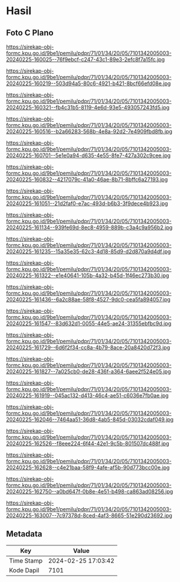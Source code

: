 # Hasil

## Foto C Plano

https://sirekap-obj-formc.kpu.go.id/9be1/pemilu/pdpr/71/01/34/20/05/7101342005003-20240225-160025--76f9ebcf-c247-43c1-89e3-2efc8f7a15fc.jpg

https://sirekap-obj-formc.kpu.go.id/9be1/pemilu/pdpr/71/01/34/20/05/7101342005003-20240225-160219--503d94a5-80c6-4921-b421-8bcf66efd08e.jpg

https://sirekap-obj-formc.kpu.go.id/9be1/pemilu/pdpr/71/01/34/20/05/7101342005003-20240225-160321--fb4c31b5-8119-4e6d-93e5-493057243fd5.jpg

https://sirekap-obj-formc.kpu.go.id/9be1/pemilu/pdpr/71/01/34/20/05/7101342005003-20240225-160516--b2a66283-568b-4e8a-92d2-7e4909fbd8fb.jpg

https://sirekap-obj-formc.kpu.go.id/9be1/pemilu/pdpr/71/01/34/20/05/7101342005003-20240225-160701--5e1e0a94-d635-4e55-8fe7-427a302c9cee.jpg

https://sirekap-obj-formc.kpu.go.id/9be1/pemilu/pdpr/71/01/34/20/05/7101342005003-20240225-160832--4217079c-41a0-46ae-8b71-8bffc6a27193.jpg

https://sirekap-obj-formc.kpu.go.id/9be1/pemilu/pdpr/71/01/34/20/05/7101342005003-20240225-161051--21d2faf0-e7ac-493d-b6b3-3f9dece4b923.jpg

https://sirekap-obj-formc.kpu.go.id/9be1/pemilu/pdpr/71/01/34/20/05/7101342005003-20240225-161134--939fe69d-8ec8-4959-889b-c3a4c9a956b2.jpg

https://sirekap-obj-formc.kpu.go.id/9be1/pemilu/pdpr/71/01/34/20/05/7101342005003-20240225-161235--15a35e35-62c3-4d18-85d9-d2d870a9d4df.jpg

https://sirekap-obj-formc.kpu.go.id/9be1/pemilu/pdpr/71/01/34/20/05/7101342005003-20240225-161322--e1e40641-105b-4a32-b45d-1f46ec273b30.jpg

https://sirekap-obj-formc.kpu.go.id/9be1/pemilu/pdpr/71/01/34/20/05/7101342005003-20240225-161436--6a2c88ae-58f8-4527-9dc0-cea5fa894057.jpg

https://sirekap-obj-formc.kpu.go.id/9be1/pemilu/pdpr/71/01/34/20/05/7101342005003-20240225-161547--83d632d1-0055-44e5-ae24-31355ebfbc9d.jpg

https://sirekap-obj-formc.kpu.go.id/9be1/pemilu/pdpr/71/01/34/20/05/7101342005003-20240225-161729--6d6f2f34-cc8a-4b79-8ace-20a8420d72f3.jpg

https://sirekap-obj-formc.kpu.go.id/9be1/pemilu/pdpr/71/01/34/20/05/7101342005003-20240225-161827--7a025cb0-de28-436f-a364-6aee2f524e05.jpg

https://sirekap-obj-formc.kpu.go.id/9be1/pemilu/pdpr/71/01/34/20/05/7101342005003-20240225-161919--045ac132-d413-46c4-ae51-c6036e7fb0ae.jpg

https://sirekap-obj-formc.kpu.go.id/9be1/pemilu/pdpr/71/01/34/20/05/7101342005003-20240225-162046--7464aa51-36d8-4ab5-845d-03032cdaf049.jpg

https://sirekap-obj-formc.kpu.go.id/9be1/pemilu/pdpr/71/01/34/20/05/7101342005003-20240225-162526--f8eee224-6f44-42e1-9c5b-801507dc488f.jpg

https://sirekap-obj-formc.kpu.go.id/9be1/pemilu/pdpr/71/01/34/20/05/7101342005003-20240225-162628--c4e21baa-58f9-4afe-af5b-90d773bcc00e.jpg

https://sirekap-obj-formc.kpu.go.id/9be1/pemilu/pdpr/71/01/34/20/05/7101342005003-20240225-162750--a0bd647f-0b8e-4e51-b498-ca863ad08256.jpg

https://sirekap-obj-formc.kpu.go.id/9be1/pemilu/pdpr/71/01/34/20/05/7101342005003-20240225-163007--7c97378d-8ced-4af3-8665-51e290d23692.jpg


## Metadata

| Key        | Value               |
| ---------- | ------------------- |
| Time Stamp | 2024-02-25 17:03:42 |
| Kode Dapil | 7101                |



